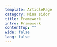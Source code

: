 ```yaml
---
template: ArticlePage
category: Mina sidor
title: Framework
intro: Framework
contentTop: ""
wide: false
lang: false
---
```

